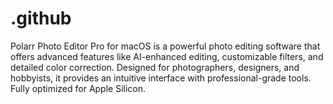 # .github
Polarr Photo Editor Pro for macOS is a powerful photo editing software that offers advanced features like AI-enhanced editing, customizable filters, and detailed color correction. Designed for photographers, designers, and hobbyists, it provides an intuitive interface with professional-grade tools. Fully optimized for Apple Silicon.
